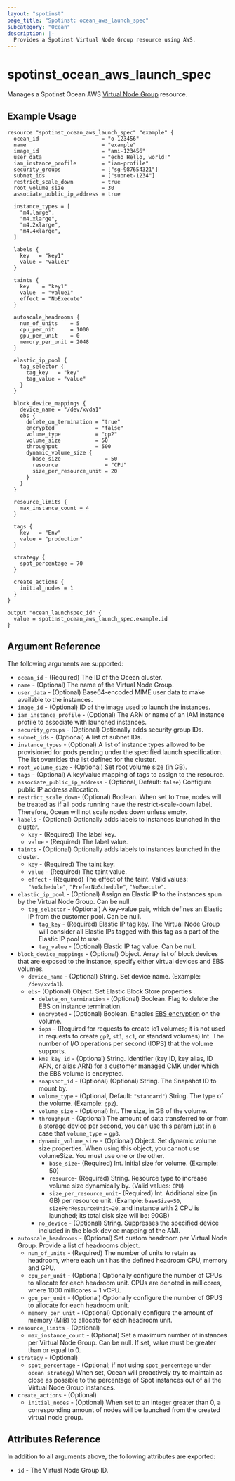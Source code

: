 ```yaml
---
layout: "spotinst"
page_title: "Spotinst: ocean_aws_launch_spec"
subcategory: "Ocean"
description: |-
  Provides a Spotinst Virtual Node Group resource using AWS.
---
```


# spotinst\_ocean\_aws\_launch\_spec

Manages a Spotinst Ocean AWS [Virtual Node Group](https://docs.spot.io/ocean/features/launch-specifications) resource.

## Example Usage

```hcl
resource "spotinst_ocean_aws_launch_spec" "example" {
  ocean_id                    = "o-123456"
  name                        = "example"
  image_id                    = "ami-123456"
  user_data                   = "echo Hello, world!"
  iam_instance_profile        = "iam-profile"
  security_groups             = ["sg-987654321"]
  subnet_ids                  = ["subnet-1234"]
  restrict_scale_down         = true
  root_volume_size            = 30
  associate_public_ip_address = true

  instance_types = [
    "m4.large",
    "m4.xlarge",
    "m4.2xlarge",
    "m4.4xlarge",
  ]

  labels {
    key   = "key1"
    value = "value1"
  }

  taints {
    key    = "key1"
    value  = "value1"
    effect = "NoExecute"
  }

  autoscale_headrooms {
    num_of_units    = 5
    cpu_per_nit     = 1000
    gpu_per_unit    = 0
    memory_per_unit = 2048
  }

  elastic_ip_pool {
    tag_selector {
      tag_key   = "key"
      tag_value = "value"
    }
  }

  block_device_mappings {
    device_name = "/dev/xvda1"
    ebs {
      delete_on_termination = "true"
      encrypted             = "false"
      volume_type           = "gp2"
      volume_size           = 50
      throughput            = 500
      dynamic_volume_size {
        base_size              = 50
        resource               = "CPU"
        size_per_resource_unit = 20
      }
    }
  }

  resource_limits {
    max_instance_count = 4
  }

  tags {
    key   = "Env"
    value = "production"
  }

  strategy {
    spot_percentage = 70
  }
  
  create_actions {
    initial_nodes = 1
  }
}
```
```
output "ocean_launchspec_id" {
  value = spotinst_ocean_aws_launch_spec.example.id
}
```

## Argument Reference

The following arguments are supported:

* `ocean_id` - (Required) The ID of the Ocean cluster. 
* `name` - (Optional) The name of the Virtual Node Group.
* `user_data` - (Optional) Base64-encoded MIME user data to make available to the instances.
* `image_id` - (Optional) ID of the image used to launch the instances.
* `iam_instance_profile` - (Optional) The ARN or name of an IAM instance profile to associate with launched instances.
* `security_groups` - (Optional) Optionally adds security group IDs.
* `subnet_ids` - (Optional) A list of subnet IDs.
* `instance_types` - (Optional) A list of instance types allowed to be provisioned for pods pending under the specified launch specification. The list overrides the list defined for the cluster. 
* `root_volume_size` - (Optional) Set root volume size (in GB).
* `tags` - (Optional) A key/value mapping of tags to assign to the resource.
* `associate_public_ip_address` - (Optional, Default: `false`) Configure public IP address allocation.
* `restrict_scale_down`- (Optional) Boolean. When set to `True`, nodes will be treated as if all pods running have the restrict-scale-down label. Therefore, Ocean will not scale nodes down unless empty.
* `labels` - (Optional) Optionally adds labels to instances launched in the cluster.
    * `key` - (Required) The label key.
    * `value` - (Required) The label value.
* `taints` - (Optional) Optionally adds labels to instances launched in the cluster.
    * `key` - (Required) The taint key.
    * `value` - (Required) The taint value.
    * `effect` - (Required) The effect of the taint. Valid values: `"NoSchedule"`, `"PreferNoSchedule"`, `"NoExecute"`.
* `elastic_ip_pool` - (Optional) Assign an Elastic IP to the instances spun by the Virtual Node Group. Can be null.
    * `tag_selector` - (Optional) A key-value pair, which defines an Elastic IP from the customer pool. Can be null.
        * `tag_key` - (Required) Elastic IP tag key. The Virtual Node Group will consider all Elastic IPs tagged with this tag as a part of the Elastic IP pool to use.
        * `tag_value` - (Optional) Elastic IP tag value. Can be null.    
* `block_device_mappings` - (Optional) Object. Array list of block devices that are exposed to the instance, specify either virtual devices and EBS volumes.   
    * `device_name` - (Optional) String. Set device name. (Example: `/dev/xvda1`).
    * `ebs`- (Optional) Object. Set Elastic Block Store properties .
        * `delete_on_termination` - (Optional) Boolean. Flag to delete the EBS on instance termination. 
        * `encrypted` - (Optional) Boolean. Enables [EBS encryption](https://docs.aws.amazon.com/AWSEC2/latest/UserGuide/EBSEncryption.html) on the volume.
        * `iops` - (Required for requests to create io1 volumes; it is not used in requests to create `gp2`, `st1`, `sc1`, or standard volumes) Int. The number of I/O operations per second (IOPS) that the volume supports.
        * `kms_key_id` - (Optional) String. Identifier (key ID, key alias, ID ARN, or alias ARN) for a customer managed CMK under which the EBS volume is encrypted.
        * `snapshot_id` - (Optional) (Optional) String. The Snapshot ID to mount by. 
        * `volume_type` - (Optional, Default: `"standard"`) String. The type of the volume. (Example: `gp2`).
        * `volume_size` - (Optional) Int. The size, in GB of the volume.
        * `throughput` - (Optional) The amount of data transferred to or from a storage device per second, you can use this param just in a case that `volume_type` = `gp3`.
        * `dynamic_volume_size` - (Optional) Object. Set dynamic volume size properties. When using this object, you cannot use volumeSize. You must use one or the other.
            * `base_size`- (Required) Int. Initial size for volume. (Example: 50)
            * `resource`- (Required) String. Resource type to increase volume size dynamically by. (Valid values: `CPU`)
            * `size_per_resource_unit`- (Required) Int. Additional size (in GB) per resource unit. (Example: `baseSize=50`, `sizePerResourceUnit=20`, and instance with 2 CPU is launched; its total disk size will be: 90GB)
        * `no_device` - (Optional) String. Suppresses the specified device included in the block device mapping of the AMI.
* `autoscale_headrooms` - (Optional) Set custom headroom per Virtual Node Group. Provide a list of headrooms object.
    * `num_of_units` - (Required) The number of units to retain as headroom, where each unit has the defined headroom CPU, memory and GPU.
    * `cpu_per_unit` - (Optional) Optionally configure the number of CPUs to allocate for each headroom unit. CPUs are denoted in millicores, where 1000 millicores = 1 vCPU.
    * `gpu_per_unit` - (Optional) Optionally configure the number of GPUS to allocate for each headroom unit.
    * `memory_per_unit` - (Optional) Optionally configure the amount of memory (MiB) to allocate for each headroom unit.
* `resource_limits` - (Optional) 
    * `max_instance_count` - (Optional) Set a maximum number of instances per Virtual Node Group. Can be null. If set, value must be greater than or equal to 0.
* `strategy` - (Optional) 
    * `spot_percentage` - (Optional; if not using `spot_percentege` under `ocean strategy`) When set, Ocean will proactively try to maintain as close as possible to the percentage of Spot instances out of all the Virtual Node Group instances.
* `create_actions` - (Optional)
    * `initial_nodes` - (Optional) When set to an integer greater than 0, a corresponding amount of nodes will be launched from the created virtual node group.
    
## Attributes Reference

In addition to all arguments above, the following attributes are exported:
* `id` - The Virtual Node Group ID.
